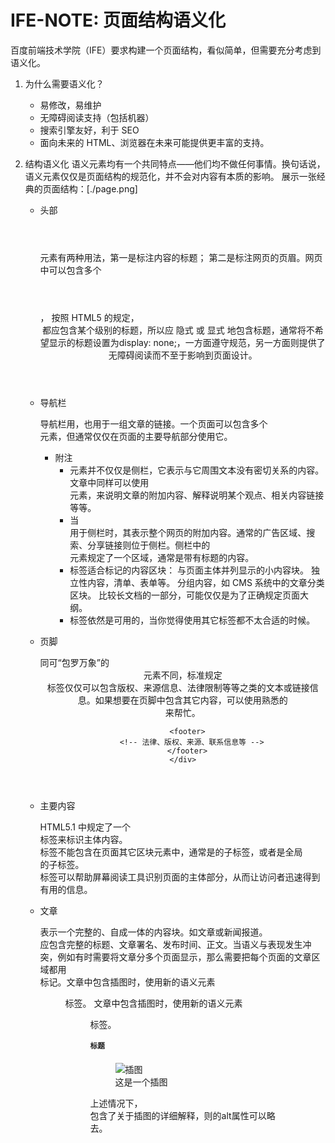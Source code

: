 # IFE-NOTE: 页面结构语义化

百度前端技术学院（IFE）要求构建一个页面结构，看似简单，但需要充分考虑到语义化。

1. 为什么需要语义化？

    - 易修改，易维护
    - 无障碍阅读支持（包括机器）
    - 搜索引擎友好，利于 SEO
    - 面向未来的 HTML、浏览器在未来可能提供更丰富的支持。

2. 结构语义化
  语义元素均有一个共同特点——他们均不做任何事情。换句话说，语义元素仅仅是页面结构的规范化，并不会对内容有本质的影响。
  展示一张经典的页面结构：[./page.png]

    - 头部
        <header></header> 元素有两种用法，第一是标注内容的标题； 第二是标注网页的页眉。网页中可以包含多个 <header></header>， 按照 HTML5 的规定，<header>都应包含某个级别的标题，所以应 隐式 或 显式 地包含标题，通常将不希望显示的标题设置为display: none;，一方面遵守规范，另一方面则提供了无障碍阅读而不至于影响到页面设计。

    - 导航栏
        <nav></nav> 导航栏用，也用于一组文章的链接。一个页面可以包含多个 <nav> 元素，但通常仅仅在页面的主要导航部分使用它。

      - 附注
        - <aside>元素并不仅仅是侧栏，它表示与它周围文本没有密切关系的内容。文章中同样可以使用<aside>元素，来说明文章的附加内容、解释说明某个观点、相关内容链接等等。
        - 当<aside>用于侧栏时，其表示整个网页的附加内容。通常的广告区域、搜索、分享链接则位于侧栏。侧栏中的<section>元素规定了一个区域，通常是带有标题的内容。
        - <section>标签适合标记的内容区块：
              与页面主体并列显示的小内容块。
              独立性内容，清单、表单等。
              分组内容，如 CMS 系统中的文章分类区块。
              比较长文档的一部分，可能仅仅是为了正确规定页面大纲。
        - <div>标签依然是可用的，当你觉得使用其它标签都不太合适的时候。

    - 页脚
        <footer></footer> 同可“包罗万象”的<header>元素不同，标准规定<footer>标签仅仅可以包含版权、来源信息、法律限制等等之类的文本或链接信息。如果想要在页脚中包含其它内容，可以使用熟悉的<div>来帮忙。
          <div>
            <aside>
            <!-- 其它内容 -->
            </aside>

            <footer>
              <!-- 法律、版权、来源、联系信息等 -->
            </footer>
          </div>

    - 主要内容
        <main></main> HTML5.1 中规定了一个<main>标签来标识主体内容。<main>标签不能包含在页面其它区块元素中，通常是<body>的子标签，或者是全局<div>的子标签。<main>标签可以帮助屏幕阅读工具识别页面的主体部分，从而让访问者迅速得到有用的信息。

    - 文章
        <article></article> <article>表示一个完整的、自成一体的内容块。如文章或新闻报道。<article>应包含完整的标题、文章署名、发布时间、正文。当语义与表现发生冲突，例如有时需要将文章分多个页面显示，那么需要把每个页面的文章区域都用<article>标记。文章中包含插图时，使用新的语义元素<figure>标签。
        文章中包含插图时，使用新的语义元素<figure>标签。
          <article>
            <h1>标题</h1>
            <p>
              <!-- 内容 -->
            </p>
            <figure>
              <img src="#" alt="插图">
              <figcaption>这是一个插图</figcaption>
            </figure>
          </article>
        上述情况下，<figcaption>包含了关于插图的详细解释，则<img>的alt属性可以略去。
